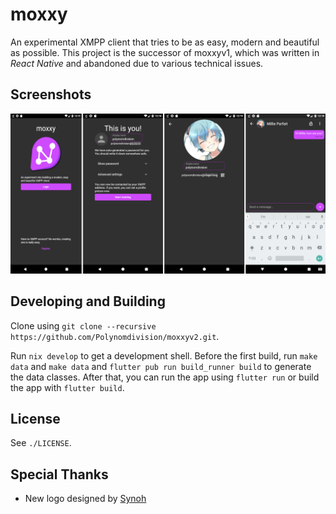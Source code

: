# moxxy

An experimental XMPP client that tries to be as easy, modern and beautiful as possible. This project
is the successor of moxxyv1, which was written in *React Native* and abandoned due to various technical
issues.

## Screenshots

![screenshots](./assets/repo/title.png)

## Developing and Building

Clone using `git clone --recursive https://github.com/Polynomdivision/moxxyv2.git`.

Run `nix develop` to get a development shell. Before the first build, run `make data` and
`make data` and `flutter pub run build_runner build` to generate the data classes. After
that, you can run the app using `flutter run` or build the app with `flutter build`.

## License

See `./LICENSE`.

## Special Thanks

- New logo designed by [Synoh](https://twitter.com/synoh_manda)
